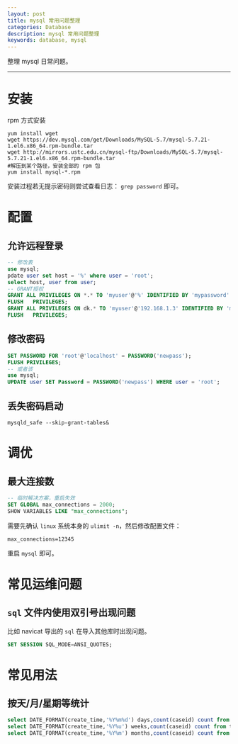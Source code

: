 ```yaml
---
layout: post
title: mysql 常用问题整理
categories: Database
description: mysql 常用问题整理
keywords: database, mysql
---
```


整理 mysql 日常问题。

---

# 安装

rpm 方式安装

```shell
yum install wget
wget https://dev.mysql.com/get/Downloads/MySQL-5.7/mysql-5.7.21-1.el6.x86_64.rpm-bundle.tar
wget http://mirrors.ustc.edu.cn/mysql-ftp/Downloads/MySQL-5.7/mysql-5.7.21-1.el6.x86_64.rpm-bundle.tar
#解压到某个路径，安装全部的 rpm 包
yum install mysql-*.rpm
```

安装过程若无提示密码则尝试查看日志： `grep password` 即可。

# 配置
## 允许远程登录
```sql
-- 修改表
use mysql;
pdate user set host = '%' where user = 'root';
select host, user from user;
-- GRANT授权
GRANT ALL PRIVILEGES ON *.* TO 'myuser'@'%' IDENTIFIED BY 'mypassword' WITH GRANT OPTION;
FLUSH   PRIVILEGES;
GRANT ALL PRIVILEGES ON dk.* TO 'myuser'@'192.168.1.3' IDENTIFIED BY 'mypassword' WITH GRANT OPTION;
FLUSH   PRIVILEGES;
```

## 修改密码
```sql
SET PASSWORD FOR 'root'@'localhost' = PASSWORD('newpass');
FLUSH PRIVILEGES;
-- 或者该
use mysql;
UPDATE user SET Password = PASSWORD('newpass') WHERE user = 'root';
```

## 丢失密码启动
```shell
mysqld_safe --skip-grant-tables&
```

# 调优
## 最大连接数

```sql
-- 临时解决方案，重启失效
SET GLOBAL max_connections = 2000;
SHOW VARIABLES LIKE "max_connections";
```

需要先确认 `linux` 系统本身的 `ulimit -n`，然后修改配置文件：

```
max_connections=12345
```

重启 `mysql` 即可。

# 常见运维问题

## `sql` 文件内使用双引号出现问题

比如 navicat 导出的 `sql` 在导入其他库时出现问题。

```sql
SET SESSION SQL_MODE=ANSI_QUOTES; 
```

# 常见用法

## 按天/月/星期等统计
```sql
select DATE_FORMAT(create_time,'%Y%m%d') days,count(caseid) count from tc_case group by days;
select DATE_FORMAT(create_time,'%Y%u') weeks,count(caseid) count from tc_case group by weeks;
select DATE_FORMAT(create_time,'%Y%m') months,count(caseid) count from tc_case group by months;
```
